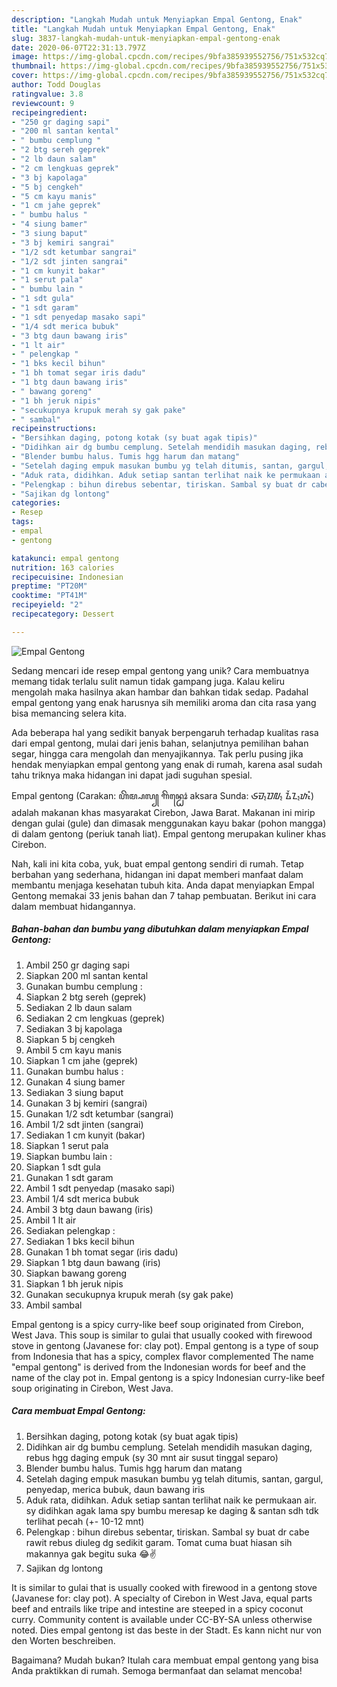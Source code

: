 ```yaml
---
description: "Langkah Mudah untuk Menyiapkan Empal Gentong, Enak"
title: "Langkah Mudah untuk Menyiapkan Empal Gentong, Enak"
slug: 3837-langkah-mudah-untuk-menyiapkan-empal-gentong-enak
date: 2020-06-07T22:31:13.797Z
image: https://img-global.cpcdn.com/recipes/9bfa385939552756/751x532cq70/empal-gentong-foto-resep-utama.jpg
thumbnail: https://img-global.cpcdn.com/recipes/9bfa385939552756/751x532cq70/empal-gentong-foto-resep-utama.jpg
cover: https://img-global.cpcdn.com/recipes/9bfa385939552756/751x532cq70/empal-gentong-foto-resep-utama.jpg
author: Todd Douglas
ratingvalue: 3.8
reviewcount: 9
recipeingredient:
- "250 gr daging sapi"
- "200 ml santan kental"
- " bumbu cemplung "
- "2 btg sereh geprek"
- "2 lb daun salam"
- "2 cm lengkuas geprek"
- "3 bj kapolaga"
- "5 bj cengkeh"
- "5 cm kayu manis"
- "1 cm jahe geprek"
- " bumbu halus "
- "4 siung bamer"
- "3 siung baput"
- "3 bj kemiri sangrai"
- "1/2 sdt ketumbar sangrai"
- "1/2 sdt jinten sangrai"
- "1 cm kunyit bakar"
- "1 serut pala"
- " bumbu lain "
- "1 sdt gula"
- "1 sdt garam"
- "1 sdt penyedap masako sapi"
- "1/4 sdt merica bubuk"
- "3 btg daun bawang iris"
- "1 lt air"
- " pelengkap "
- "1 bks kecil bihun"
- "1 bh tomat segar iris dadu"
- "1 btg daun bawang iris"
- " bawang goreng"
- "1 bh jeruk nipis"
- "secukupnya krupuk merah sy gak pake"
- " sambal"
recipeinstructions:
- "Bersihkan daging, potong kotak (sy buat agak tipis)"
- "Didihkan air dg bumbu cemplung. Setelah mendidih masukan daging, rebus hgg daging empuk (sy 30 mnt air susut tinggal separo)"
- "Blender bumbu halus. Tumis hgg harum dan matang"
- "Setelah daging empuk masukan bumbu yg telah ditumis, santan, gargul, penyedap, merica bubuk, daun bawang iris"
- "Aduk rata, didihkan. Aduk setiap santan terlihat naik ke permukaan air. sy didihkan agak lama spy bumbu meresap ke daging &amp; santan sdh tdk terlihat pecah (+- 10-12 mnt)"
- "Pelengkap : bihun direbus sebentar, tiriskan. Sambal sy buat dr cabe rawit rebus diuleg dg sedikit garam. Tomat cuma buat hiasan sih makannya gak begitu suka 😂✌"
- "Sajikan dg lontong"
categories:
- Resep
tags:
- empal
- gentong

katakunci: empal gentong 
nutrition: 163 calories
recipecuisine: Indonesian
preptime: "PT20M"
cooktime: "PT41M"
recipeyield: "2"
recipecategory: Dessert

---
```



![Empal Gentong](https://img-global.cpcdn.com/recipes/9bfa385939552756/751x532cq70/empal-gentong-foto-resep-utama.jpg)

Sedang mencari ide resep empal gentong yang unik? Cara membuatnya memang tidak terlalu sulit namun tidak gampang juga. Kalau keliru mengolah maka hasilnya akan hambar dan bahkan tidak sedap. Padahal empal gentong yang enak harusnya sih memiliki aroma dan cita rasa yang bisa memancing selera kita.

Ada beberapa hal yang sedikit banyak berpengaruh terhadap kualitas rasa dari empal gentong, mulai dari jenis bahan, selanjutnya pemilihan bahan segar, hingga cara mengolah dan menyajikannya. Tak perlu pusing jika hendak menyiapkan empal gentong yang enak di rumah, karena asal sudah tahu triknya maka hidangan ini dapat jadi suguhan spesial.

Empal gentong (Carakan: ꦲꦼꦩ꧀ꦥꦭ꧀ ꦒꦼꦤ꧀ꦛꦺꦴꦁ aksara Sunda: ᮈᮙ᮪ᮕᮜ᮪ ᮍᮨᮔ᮪ᮒᮧᮀ) adalah makanan khas masyarakat Cirebon, Jawa Barat. Makanan ini mirip dengan gulai (gule) dan dimasak menggunakan kayu bakar (pohon mangga) di dalam gentong (periuk tanah liat). Empal gentong merupakan kuliner khas Cirebon.


Nah, kali ini kita coba, yuk, buat empal gentong sendiri di rumah. Tetap berbahan yang sederhana, hidangan ini dapat memberi manfaat dalam membantu menjaga kesehatan tubuh kita. Anda dapat menyiapkan Empal Gentong memakai 33 jenis bahan dan 7 tahap pembuatan. Berikut ini cara dalam membuat hidangannya.

<!--inarticleads1-->

##### Bahan-bahan dan bumbu yang dibutuhkan dalam menyiapkan Empal Gentong:

1. Ambil 250 gr daging sapi
1. Siapkan 200 ml santan kental
1. Gunakan  bumbu cemplung :
1. Siapkan 2 btg sereh (geprek)
1. Sediakan 2 lb daun salam
1. Sediakan 2 cm lengkuas (geprek)
1. Sediakan 3 bj kapolaga
1. Siapkan 5 bj cengkeh
1. Ambil 5 cm kayu manis
1. Siapkan 1 cm jahe (geprek)
1. Gunakan  bumbu halus :
1. Gunakan 4 siung bamer
1. Sediakan 3 siung baput
1. Gunakan 3 bj kemiri (sangrai)
1. Gunakan 1/2 sdt ketumbar (sangrai)
1. Ambil 1/2 sdt jinten (sangrai)
1. Sediakan 1 cm kunyit (bakar)
1. Siapkan 1 serut pala
1. Siapkan  bumbu lain :
1. Siapkan 1 sdt gula
1. Gunakan 1 sdt garam
1. Ambil 1 sdt penyedap (masako sapi)
1. Ambil 1/4 sdt merica bubuk
1. Ambil 3 btg daun bawang (iris)
1. Ambil 1 lt air
1. Sediakan  pelengkap :
1. Sediakan 1 bks kecil bihun
1. Gunakan 1 bh tomat segar (iris dadu)
1. Siapkan 1 btg daun bawang (iris)
1. Siapkan  bawang goreng
1. Siapkan 1 bh jeruk nipis
1. Gunakan secukupnya krupuk merah (sy gak pake)
1. Ambil  sambal


Empal gentong is a spicy curry-like beef soup originated from Cirebon, West Java. This soup is similar to gulai that usually cooked with firewood stove in gentong (Javanese for: clay pot). Empal gentong is a type of soup from Indonesia that has a spicy, complex flavor complemented The name &#34;empal gentong&#34; is derived from the Indonesian words for beef and the name of the clay pot in. Empal gentong is a spicy Indonesian curry-like beef soup originating in Cirebon, West Java. 

<!--inarticleads2-->

##### Cara membuat Empal Gentong:

1. Bersihkan daging, potong kotak (sy buat agak tipis)
1. Didihkan air dg bumbu cemplung. Setelah mendidih masukan daging, rebus hgg daging empuk (sy 30 mnt air susut tinggal separo)
1. Blender bumbu halus. Tumis hgg harum dan matang
1. Setelah daging empuk masukan bumbu yg telah ditumis, santan, gargul, penyedap, merica bubuk, daun bawang iris
1. Aduk rata, didihkan. Aduk setiap santan terlihat naik ke permukaan air. sy didihkan agak lama spy bumbu meresap ke daging &amp; santan sdh tdk terlihat pecah (+- 10-12 mnt)
1. Pelengkap : bihun direbus sebentar, tiriskan. Sambal sy buat dr cabe rawit rebus diuleg dg sedikit garam. Tomat cuma buat hiasan sih makannya gak begitu suka 😂✌
1. Sajikan dg lontong


It is similar to gulai that is usually cooked with firewood in a gentong stove (Javanese for: clay pot). A specialty of Cirebon in West Java, equal parts beef and entrails like tripe and intestine are steeped in a spicy coconut curry. Community content is available under CC-BY-SA unless otherwise noted. Dies empal gentong ist das beste in der Stadt. Es kann nicht nur von den Worten beschreiben. 

Bagaimana? Mudah bukan? Itulah cara membuat empal gentong yang bisa Anda praktikkan di rumah. Semoga bermanfaat dan selamat mencoba!
